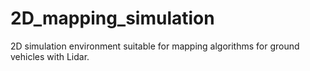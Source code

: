 # 2D_mapping_simulation
2D simulation environment suitable for mapping algorithms for ground vehicles with Lidar.
